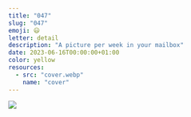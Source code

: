 ```yaml
---
title: "047"
slug: "047"
emoji: 😃
letter: detail
description: "A picture per week in your mailbox"
date: 2023-06-16T00:00:00+01:00
color: yellow
resources:
  - src: "cover.webp"
    name: "cover"
---
```

![](cover)
